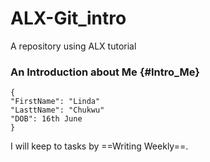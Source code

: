 # ALX-Git_intro
A repository using ALX tutorial
### An Introduction about Me {#Intro_Me}
```
{
"FirstName": "Linda"
"LasttName": "Chukwu"
"DOB": 16th June
}
```
I will keep to tasks by ==Writing Weekly==.
